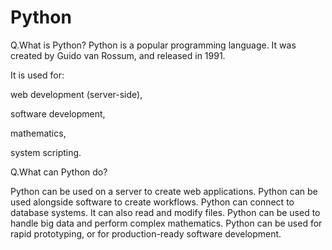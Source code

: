 # Python
Q.What is Python?
Python is a popular programming language. It was created by Guido van Rossum, and released in 1991.

It is used for:

web development (server-side),

software development,

mathematics,

system scripting.

Q.What can Python do?


Python can be used on a server to create web applications. Python can be used alongside software to create workflows. Python can connect to database systems. It can also read and modify files. Python can be used to handle big data and perform complex mathematics. Python can be used for rapid prototyping, or for production-ready software development.
